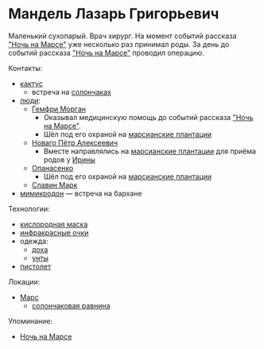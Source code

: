 Мандель Лазарь Григорьевич
==========================

Маленький сухопарый.
Врач хирург.
На момент событий рассказа ["Ночь на Марсе"](../literature/noch_na_marse.md) уже несколько раз принимал роды.
За день до событий рассказа ["Ночь на Марсе"](../literature/noch_na_marse.md) проводил операцию.

Контакты:
- [кактус](cactus.md)
  - встреча на [солончаках](../places/mars_solonchak.md)
- [люди](chelovek.md):
  - [Гемфри Морган](gemfri_morgan.md)
    - Оказывал медицинскую помощь до событий рассказа ["Ночь на Марсе"](../literature/noch_na_marse.md).
    - Шёл под его охраной на [марсианские плантации](../places/mars_plantacii.md)
  - [Новаго Пётр Алексеевич](novago_petr_alekseevich.md)
    - Вместе направлялись на [марсианские плантации](../places/mars_plantacii.md) для приёма родов у [Ирины](irina.md)
  - [Опанасенко](opanasenko.md)
    - Шёл под его охраной на [марсианские плантации](../places/mars_plantacii.md)
  - [Славин Марк](slavin_mark.md)
- [мимикродон](mimikrodon.md) — встреча на бархане

Технологии:
- [кислородная маска](../technology/kislorodnaya_maska.md)
- [инфракрасные очки](../technology/infrakrasnye_ochki.md)
- одежда:
  - [доха](../technology/doha.md)
  - [унты](../technology/unty.md)
- [пистолет](../technologies/pistolet.md)

Локации:
- [Марс](../places/mars.md)
  - [солончаковая равнина](../places/mars_solonchak.md)

Упоминание:
- [Ночь на Марсе](../literature/noch_na_marse.md)